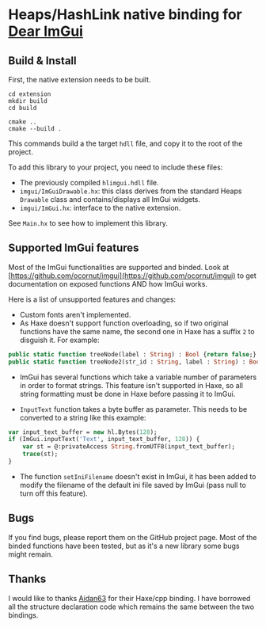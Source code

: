 # Heaps/HashLink native binding for [Dear ImGui](https://github.com/ocornut/imgui)

## Build & Install
First, the native extension needs to be built.

```
cd extension
mkdir build
cd build

cmake ..
cmake --build .
```
This commands build a the target `hdll` file, and copy it to the root of the project.

To add this library to your project, you need to include these files:

- The previously compiled `hlimgui.hdll` file.
- `imgui/ImGuiDrawable.hx`: this class derives from the standard Heaps `Drawable` class and contains/displays all ImGui widgets.
- `imgui/ImGui.hx`: interface to the native extension.

See `Main.hx` to see how to implement this library.

## Supported ImGui features
Most of the ImGui functionalities are supported and binded. Look at  [https://github.com/ocornut/imgui](https://github.com/ocornut/imgui) to get documentation on exposed functions AND how ImGui works.

Here is a list of unsupported features and changes:

- Custom fonts aren't implemented.
- As Haxe doesn't support function overloading, so if two original functions have the same name, the second one in Haxe has a suffix `2` to disguish it. For example:
```haxe
public static function treeNode(label : String) : Bool {return false;}
public static function treeNode2(str_id : String, label : String) : Bool {return false;}
```
- ImGui has several functions which take a variable number of parameters in order to format strings. This feature isn't supported in Haxe, so all string formatting must be done in Haxe before passing it to ImGui.

- `InputText` function takes a byte buffer as parameter. This needs to be converted to a string like this example:
```haxe
var input_text_buffer = new hl.Bytes(128);
if (ImGui.inputText('Text', input_text_buffer, 128)) {
    var st = @:privateAccess String.fromUTF8(input_text_buffer);
    trace(st);
}
```
- The function `setIniFilename` doesn't exist in ImGui, it has been added to modify the filename of the default ini file saved by ImGui (pass null to turn off this feature).

## Bugs
If you find bugs, please report them on the GitHub project page. Most of the binded functions have been tested, but as it's a new library some bugs might remain.

## Thanks
I would like to thanks [Aidan63](https://github.com/Aidan63/linc_imgui) for their Haxe/cpp binding. I have borrowed all the structure declaration code which remains the same between the two bindings.
